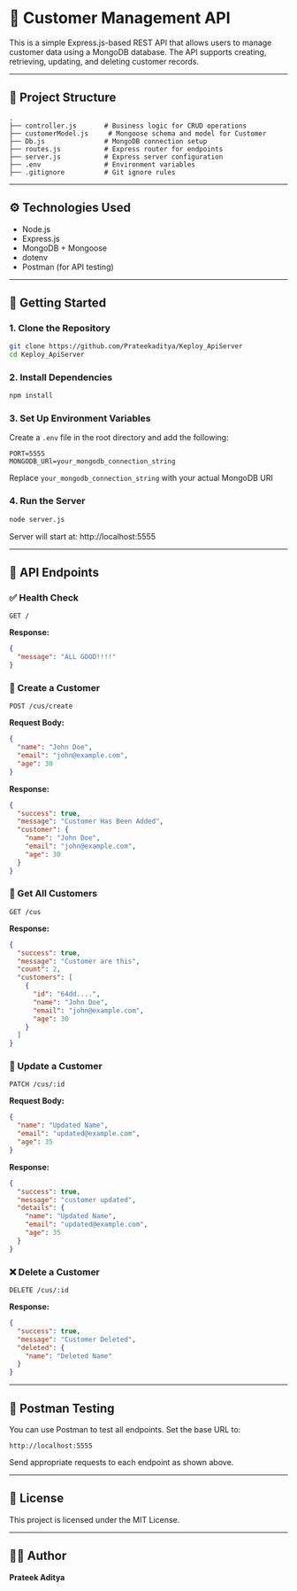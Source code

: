# 🧾 Customer Management API

This is a simple Express.js-based REST API that allows users to manage customer data using a MongoDB database. The API supports creating, retrieving, updating, and deleting customer records.

---

## 📁 Project Structure

```
.
├── controller.js       # Business logic for CRUD operations
├── customerModel.js     # Mongoose schema and model for Customer
├── Db.js               # MongoDB connection setup
├── routes.js           # Express router for endpoints
├── server.js           # Express server configuration
├── .env                # Environment variables
├── .gitignore          # Git ignore rules
```

---

## ⚙️ Technologies Used

- Node.js
- Express.js
- MongoDB + Mongoose
- dotenv
- Postman (for API testing)

---

## 🚀 Getting Started

### 1. Clone the Repository

```bash
git clone https://github.com/Prateekaditya/Keploy_ApiServer
cd Keploy_ApiServer
```

### 2. Install Dependencies

```bash
npm install
```

### 3. Set Up Environment Variables

Create a `.env` file in the root directory and add the following:

```env
PORT=5555
MONGODB_URl=your_mongodb_connection_string
```

Replace `your_mongodb_connection_string` with your actual MongoDB URI

### 4. Run the Server

```bash
node server.js
```

Server will start at: http://localhost:5555

---

## 📌 API Endpoints

### ✅ Health Check

```http
GET /
```

**Response:**

```json
{
  "message": "ALL GOOD!!!!"
}
```

### 🔹 Create a Customer

```http
POST /cus/create
```

**Request Body:**

```json
{
  "name": "John Doe",
  "email": "john@example.com",
  "age": 30
}
```

**Response:**

```json
{
  "success": true,
  "message": "Customer Has Been Added",
  "customer": {
    "name": "John Doe",
    "email": "john@example.com",
    "age": 30
  }
}
```

### 📄 Get All Customers

```http
GET /cus
```

**Response:**

```json
{
  "success": true,
  "message": "Customer are this",
  "count": 2,
  "customers": [
    {
      "id": "64dd....",
      "name": "John Doe",
      "email": "john@example.com",
      "age": 30
    }
  ]
}
```

### 📝 Update a Customer

```http
PATCH /cus/:id
```

**Request Body:**

```json
{
  "name": "Updated Name",
  "email": "updated@example.com",
  "age": 35
}
```

**Response:**

```json
{
  "success": true,
  "message": "customer updated",
  "details": {
    "name": "Updated Name",
    "email": "updated@example.com",
    "age": 35
  }
}
```

### ❌ Delete a Customer

```http
DELETE /cus/:id
```

**Response:**

```json
{
  "success": true,
  "message": "Customer Deleted",
  "deleted": {
    "name": "Deleted Name"
  }
}
```

---

## 🧪 Postman Testing

You can use Postman to test all endpoints. Set the base URL to:

```
http://localhost:5555
```

Send appropriate requests to each endpoint as shown above.

---

## 📃 License

This project is licensed under the MIT License.

---

## 👨‍💻 Author

**Prateek Aditya**